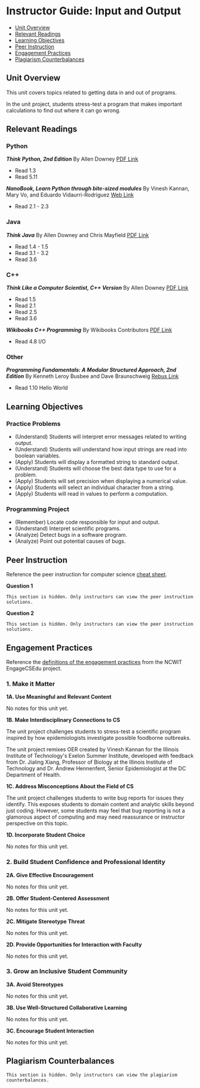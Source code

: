 # Instructor Guide: Input and Output

- [Unit Overview](#unit-overview)
- [Relevant Readings](#relevant-readings)
- [Learning Objectives](#learning-objectives)
- [Peer Instruction](#peer-instruction)
- [Engagement Practices](#engagement-practices)
- [Plagiarism Counterbalances](#plagiarism-counterbalances)

## Unit Overview

This unit covers topics related to getting data in and out of programs.

In the unit project, students stress-test a program that makes important calculations to find out where it can go wrong.

## Relevant Readings

### Python

**_Think Python, 2nd Edition_**
By Allen Downey
[PDF Link](http://greenteapress.com/thinkpython2/thinkpython2.pdf)

- Read 1.3
- Read 5.11

**_NanoBook, Learn Python through bite-sized modules_**
By Vinesh Kannan, Mary Vo, and Eduardo Vidaurri-Rodriguez
[Web Link](https://mimirhq.github.io/nanobook/)

- Read 2.1 - 2.3

### Java

**_Think Java_**
By Allen Downey and Chris Mayfield
[PDF Link](http://greenteapress.com/thinkjava6/thinkjava.pdf)

- Read 1.4 - 1.5
- Read 3.1 - 3.2
- Read 3.6

### C++

**_Think Like a Computer Scientist, C++ Version_**
By Allen Downey
[PDF Link](http://greenteapress.com/thinkcpp/thinkCScpp.pdf)

- Read 1.5
- Read 2.1
- Read 2.5
- Read 3.6

**_Wikibooks C++ Programming_**
By Wikibooks Contributors
[PDF Link](https://upload.wikimedia.org/wikipedia/commons/e/e9/CPlusPlusProgramming.pdf)

- Read 4.8 I/O

### Other

**_Programming Fundamentals: A Modular Structured Approach, 2nd Edition_**
By Kenneth Leroy Busbee and Dave Braunschweig
[Rebus Link](https://press.rebus.community/programmingfundamentals/)

- Read 1.10 Hello World

## Learning Objectives

### Practice Problems

- (Understand) Students will interpret error messages related to writing output.
- (Understand) Students will understand how input strings are read into boolean variables.
- (Apply) Students will display a formatted string to standard output.
- (Understand) Students will choose the best data type to use for a problem.
- (Apply) Students will set precision when displaying a numerical value.
- (Apply) Students will select an individual character from a string.
- (Apply) Students will read in values to perform a computation.

### Programming Project

- (Remember) Locate code responsible for input and output.
- (Understand) Interpret scientific programs.
- (Analyze) Detect bugs in a software program.
- (Analyze) Point out potential causes of bugs.

## Peer Instruction

Reference the peer instruction for computer science [cheat sheet](http://www.peerinstruction4cs.org/instructor-cheat-sheet/).

**Question 1**

```
This section is hidden. Only instructors can view the peer instruction solutions.
```

**Question 2**

```
This section is hidden. Only instructors can view the peer instruction solutions.
```

## Engagement Practices

Reference the [definitions of the engagement practices](https://www.engage-csedu.org/EP-definitions) from the NCWIT EngageCSEdu project.

### 1. Make it Matter

**1A. Use Meaningful and Relevant Content**

No notes for this unit yet.

**1B. Make Interdisciplinary Connections to CS**

The unit project challenges students to stress-test a scientific program inspired by how epidemiologists investigate possible foodborne outbreaks.

The unit project remixes OER created by Vinesh Kannan for the Illinois Institute of Technology's Exelon Summer Institute, developed with feedback from Dr. Jialing Xiang, Professor of Biology at the Illinois Institute of Technology and Dr. Andrew Hennenfent, Senior Epidemiologist at the DC Department of Health.

**1C. Address Misconceptions About the Field of CS**

The unit project challenges students to write bug reports for issues they identify. This exposes students to domain content and analytic skills beyond just coding. However, some students may feel that bug reporting is not a glamorous aspect of computing and may need reassurance or instructor perspective on this topic.

**1D. Incorporate Student Choice**

No notes for this unit yet.

### 2. Build Student Confidence and Professional Identity

**2A. Give Effective Encouragement**

No notes for this unit yet.

**2B. Offer Student-Centered Assessment**

No notes for this unit yet.

**2C. Mitigate Stereotype Threat**

No notes for this unit yet.

**2D. Provide Opportunities for Interaction with Faculty**

No notes for this unit yet.

### 3. Grow an Inclusive Student Community

**3A. Avoid Stereotypes**

No notes for this unit yet.

**3B. Use Well-Structured Collaborative Learning**

No notes for this unit yet.

**3C. Encourage Student Interaction**

No notes for this unit yet.

## Plagiarism Counterbalances

```
This section is hidden. Only instructors can view the plagiarism counterbalances.
```
